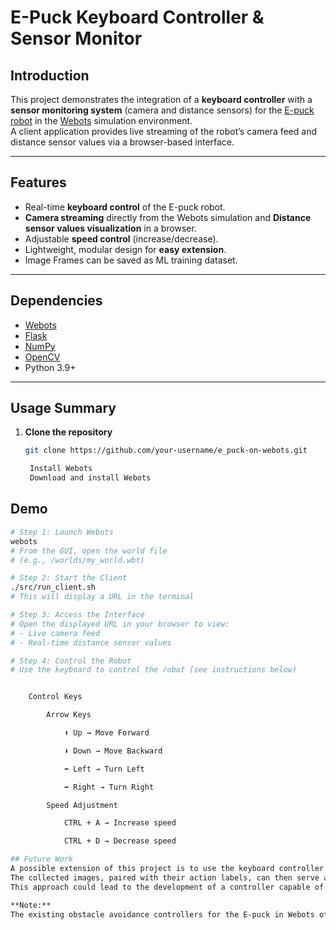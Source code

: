 
# E-Puck Keyboard Controller & Sensor Monitor  

## Introduction  

This project demonstrates the integration of a **keyboard controller** with a **sensor monitoring system** (camera and distance sensors) for the [E-puck robot](https://www.cyberbotics.com/doc/guide/tutorial-4-more-about-controllers) in the [Webots](https://cyberbotics.com/) simulation environment.  
A client application provides live streaming of the robot’s camera feed and distance sensor values via a browser-based interface.  

---

## Features  

- Real-time **keyboard control** of the E-puck robot.  
- **Camera streaming** directly from the Webots simulation and **Distance sensor values visualization** in a browser.  
- Adjustable **speed control** (increase/decrease).  
- Lightweight, modular design for **easy extension**.  
- Image Frames can be saved as ML training dataset.

---

## Dependencies  

- [Webots](https://cyberbotics.com/)  
- [Flask](https://flask.palletsprojects.com/en/stable/)  
- [NumPy](https://numpy.org/)  
- [OpenCV](https://opencv.org/)  
- Python 3.9+  

---

## Usage Summary  

1. **Clone the repository**  
   ```bash
   git clone https://github.com/your-username/e_puck-on-webots.git
   
    Install Webots
    Download and install Webots

## **Demo**

```bash
# Step 1: Launch Webots
webots
# From the GUI, open the world file
# (e.g., /worlds/my_world.wbt)

# Step 2: Start the Client
./src/run_client.sh
# This will display a URL in the terminal

# Step 3: Access the Interface
# Open the displayed URL in your browser to view:
# - Live camera feed
# - Real-time distance sensor values

# Step 4: Control the Robot
# Use the keyboard to control the robot (see instructions below)


    Control Keys

        Arrow Keys

            ⬆️ Up → Move Forward

            ⬇️ Down → Move Backward

            ⬅️ Left → Turn Left

            ➡️ Right → Turn Right

        Speed Adjustment

            CTRL + A → Increase speed

            CTRL + D → Decrease speed

## Future Work  
A possible extension of this project is to use the keyboard controller for **manual obstacle avoidance** while simultaneously generating image frames and corresponding action policies.  
The collected images, paired with their action labels, can then serve as **training data for supervised learning**.  
This approach could lead to the development of a controller capable of **autonomously avoiding collisions**.  

**Note:**  
The existing obstacle avoidance controllers for the E-puck in Webots often **collide with obstacles before initiating a turn**.  


